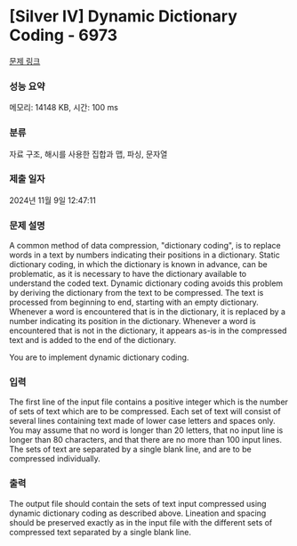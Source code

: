 # [Silver IV] Dynamic Dictionary Coding - 6973 

[문제 링크](https://www.acmicpc.net/problem/6973) 

### 성능 요약

메모리: 14148 KB, 시간: 100 ms

### 분류

자료 구조, 해시를 사용한 집합과 맵, 파싱, 문자열

### 제출 일자

2024년 11월 9일 12:47:11

### 문제 설명

<p>A common method of data compression, "dictionary coding", is to replace words in a text by numbers indicating their positions in a dictionary. Static dictionary coding, in which the dictionary is known in advance, can be problematic, as it is necessary to have the dictionary available to understand the coded text. Dynamic dictionary coding avoids this problem by deriving the dictionary from the text to be compressed. The text is processed from beginning to end, starting with an empty dictionary. Whenever a word is encountered that is in the dictionary, it is replaced by a number indicating its position in the dictionary. Whenever a word is encountered that is not in the dictionary, it appears as-is in the compressed text and is added to the end of the dictionary.</p>

<p>You are to implement dynamic dictionary coding.</p>

### 입력 

 <p>The first line of the input file contains a positive integer which is the number of sets of text which are to be compressed. Each set of text will consist of several lines containing text made of lower case letters and spaces only. You may assume that no word is longer than 20 letters, that no input line is longer than 80 characters, and that there are no more than 100 input lines. The sets of text are separated by a single blank line, and are to be compressed individually.</p>

### 출력 

 <p>The output file should contain the sets of text input compressed using dynamic dictionary coding as described above. Lineation and spacing should be preserved exactly as in the input file with the different sets of compressed text separated by a single blank line.</p>

